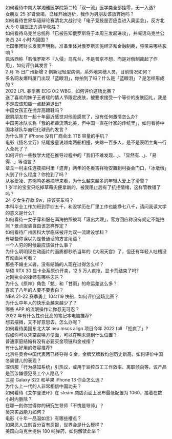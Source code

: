 如何看待中南大学湘雅医学院第二轮「双一流」医学类全部挂零，无一入选?  
女朋友 25 岁肾衰竭，已经开始透析，我作为男朋友该放弃她吗？  
如何看待世界华语辩论赛清北大战讨论「电子竞技是否应当进入奥运会」，反方北大 5-0 碾压正方清华获胜？  
如何看待乌克兰总统称「已被告知俄罗斯将于本周三发起进攻」，并喊话乌克兰公务员 24 小时内回国？  
七国集团财长发表声明称，准备集体对俄罗斯实施经济和金融制裁，将带来哪些影响？  
佩洛西称「若俄罗斯不『入侵』乌克兰，不是普京不想，而是对俄制裁起了作用」，如何评价其发言？  
2 月 15 日广州新增 2 例新冠轻型病例，系外地来穗人员，目前情况如何？  
多名网友爆料厦门出现「蓝眼泪」，你拍到了吗？什么是「蓝眼泪」？是怎样形成的？  
2022 LPL 春季赛 EDG 0:2 WBG，如何评价这场比赛？  
送了喜欢的妹子王者瑶的情人节限定皮肤，被要求接受一个等价的皮肤回礼，我是不是应该知趣一点赶紧退出?  
中国女孩正在抛弃高跟鞋吗？  
跟男朋友在一起十年最近感觉对他没感觉了，没有任何激情怎么办?  
中国男冰队长称「我的祖辈流落北美，但中国一直在叶家的传统里」，如何看待中国冰球队华裔归化球员的发言？  
为什么除了 iPhone 没有厂商会出 1TB 容量的手机？  
电影《扬名立万》结尾报童说越南两船相撞，失踪一百多人，是不是表明主角一行人全死了？  
如何评价一些数学大佬在推导过程中的「我们不难发现…」、「显然有…」、「易得…」等语言？  
章丘一村主任连夜把村里「遗弃」两年的冬奥吉祥物安置到村委会门口，「冰墩墩」火到了什么程度？你抢到了吗？  
从谷爱凌、苏翊鸣冬奥摘牌来看，为什么越来越多的年轻人爱上了滑雪？  
1 岁半的宝宝只吃掉草莓尖便拿新的，被我阻止后有了抗拒情绪，这样管教错了吗？  
24 岁女生存款 9w，应该买车吗？  
本科毕业工作加班到手四五千，和没学历在厂里工作也能挣七八千，请问我读大学的意义是什么?  
如何看待一女子穿和服在洱海拍照被骂「滚出大理」，官方回应称没有规定不能拍照？景点服装自由该怎样界定？  
如何看待广州医科大学临床被评为双一流建设学科？  
有哪些你误以为是普通话的方言用语？  
一个人穷的时候最应该做什么事？  
为什么明明现在动画片的画质都秒杀当年的《大闹天宫》了，但还有年轻人吐槽没有动画片可看？  
那些不婚主义者，没有结婚的人现在过得怎么样？  
华硕 RTX 30 显卡全系原价开卖，12.5 万人疯抢，显卡荒结束了吗?  
对刚执业的律师有哪些忠告？  
为什么《原神》角色「魈」和「甘雨」的命运差这么多？  
喜欢了八年的人要不要表白？  
NBA 21-22 赛季勇士 104:119 快船，如何评价这场比赛？  
为什么中年人的快乐会越来越少了？  
哪些 APP 的流氓操作让你忍无可忍？  
2022 年有什么性价比高的笔记本电脑推荐?  
想去摆摊，又不好意思去，怎么办呢？  
如何看待美国东北大学 neu mscs align 项目今年 2022 fall 「拒疯了」?  
假如你可以凭空召唤方便面，可以在明末混到什么位置？  
普通家庭结婚有没有必要买金项链和金戒指？  
有什么好用的修容推荐?  
北京冬奥会中国代表团已经夺得 6 金，金牌奖牌数均创历史新高，如何评价中国冬奥健儿的表现？  
深信服「行为感知系统」引热议，或用于监控员工工作效率、离职倾向等，该产品是否涉嫌侵犯员工个人隐私？  
三星 Galaxy S22 和苹果 iPhone 13 你会怎么选？  
为什么上一代的人非常相信中国功夫？  
如何看待《艾尔登法环》在 steam 商店页面上发布最低配置为 1060，接着在数小时内删除？  
在哪一刻你觉得你的研究生导师「不愧是导师」？  
吴京实战能力如何？  
电影《十年一品温如言》有哪些槽点？  
如果恶人立刻百分百有恶报，世界会是什么模样？  
美国向乌克兰提供 180 吨弹药，如何解读此举？  
